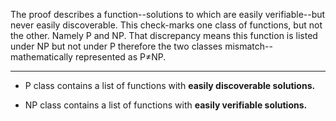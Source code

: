 <!---
The proof of the existence of perfect secrecy through all-way functions
and computational difficulty through multi-way functions
in cryptography.
-->


The proof describes a function--solutions to which are easily verifiable--but never
easily discoverable. This check-marks one class of functions, but not the other.
Namely P and NP. That discrepancy means this function is listed under NP but not
under P therefore the two classes mismatch--mathematically represented as P≠NP.

-------------------------------------------------------------------------------------

* P class contains a list of functions with **easily discoverable solutions.**

* NP class contains a list of functions with **easily verifiable solutions.**
